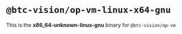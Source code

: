 # `@btc-vision/op-vm-linux-x64-gnu`

This is the **x86_64-unknown-linux-gnu** binary for `@btc-vision/op-vm`
